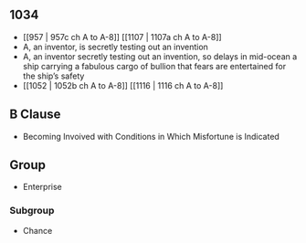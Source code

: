 ## 1034
- [[957 | 957c ch A to A-8]] [[1107 | 1107a ch A to A-8]] 
- A, an inventor, is secretly testing out an invention
- A, an inventor secretly testing out an invention, so delays in mid-ocean a ship carrying a fabulous cargo of bullion that fears are entertained for the ship’s safety
- [[1052 | 1052b ch A to A-8]] [[1116 | 1116 ch A to A-8]] 

## B Clause
- Becoming Invoived with Conditions in Which Misfortune is Indicated

## Group
- Enterprise

### Subgroup
- Chance

